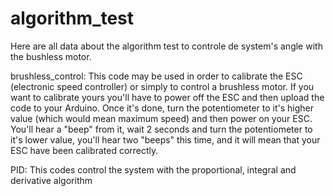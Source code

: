 # algorithm_test
Here are all data about the algorithm test to controle de system's angle with the bushless motor.

brushless_control:
This code may be used in order to calibrate the ESC (electronic speed controller) or simply to control a brushless motor. 
If you want to calibrate yours you'll have to power off the ESC and then upload the code to your Arduino. Once it's done, turn the potentiometer to it's higher value (which would mean maximum speed) and then power on your ESC. You'll hear a "beep" from it, wait 2 seconds and turn the potentiometer to it's lower value, you'll hear two "beeps" this time, and it will mean that your ESC have been calibrated correctly.

PID: 
This codes control the system with the proportional, integral and derivative algorithm

